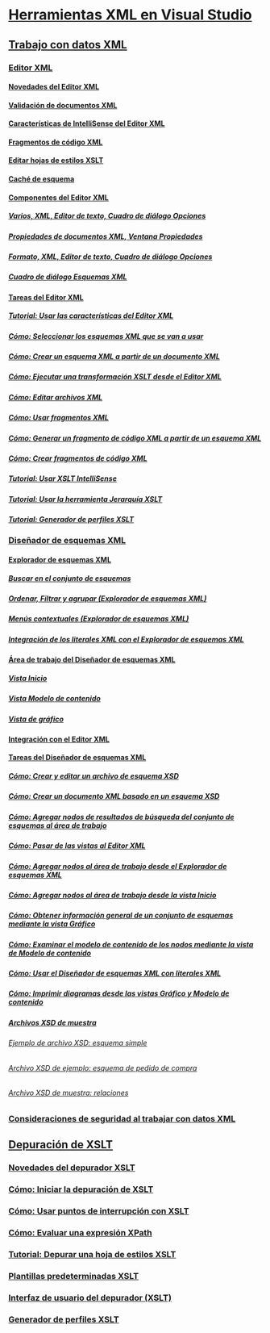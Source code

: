 # [Herramientas XML en Visual Studio](xml-tools-in-visual-studio.md)
## [Trabajo con datos XML](working-with-xml-data.md)
### [Editor XML](xml-editor.md)
#### [Novedades del Editor XML](what-s-new-in-the-xml-editor.md)
#### [Validación de documentos XML](xml-document-validation.md)
#### [Características de IntelliSense del Editor XML](xml-editor-intellisense-features.md)
#### [Fragmentos de código XML](xml-snippets.md)
#### [Editar hojas de estilos XSLT](editing-xslt-style-sheets.md)
#### [Caché de esquema](schema-cache.md)
#### [Componentes del Editor XML](xml-editor-components.md)
##### [Varios, XML, Editor de texto, Cuadro de diálogo Opciones](miscellaneous-xml-text-editor-options-dialog-box.md)
##### [Propiedades de documentos XML, Ventana Propiedades](xml-document-properties-properties-window.md)
##### [Formato, XML, Editor de texto, Cuadro de diálogo Opciones](formatting-xml-text-editor-options-dialog-box.md)
##### [Cuadro de diálogo Esquemas XML](xml-schemas-dialog-box.md)
#### [Tareas del Editor XML](xml-editor-tasks.md)
##### [Tutorial: Usar las características del Editor XML](walkthrough-using-xml-editor-features.md)
##### [Cómo: Seleccionar los esquemas XML que se van a usar](how-to-select-the-xml-schemas-to-use.md)
##### [Cómo: Crear un esquema XML a partir de un documento XML](how-to-create-an-xml-schema-from-an-xml-document.md)
##### [Cómo: Ejecutar una transformación XSLT desde el Editor XML](how-to-execute-an-xslt-transformation-from-the-xml-editor.md)
##### [Cómo: Editar archivos XML](how-to-edit-xml-files.md)
##### [Cómo: Usar fragmentos XML](how-to-use-xml-snippets.md)
##### [Cómo: Generar un fragmento de código XML a partir de un esquema XML](how-to-generate-an-xml-snippet-from-an-xml-schema.md)
##### [Cómo: Crear fragmentos de código XML](how-to-create-xml-snippets.md)
##### [Tutorial: Usar XSLT IntelliSense](walkthrough-using-xslt-intellisense.md)
##### [Tutorial: Usar la herramienta Jerarquía XSLT](walkthrough-using-xslt-hierarchy.md)
##### [Tutorial: Generador de perfiles XSLT](walkthrough-xslt-profiler.md)
### [Diseñador de esquemas XML](xml-schema-designer.md)
#### [Explorador de esquemas XML](xml-schema-explorer.md)
##### [Buscar en el conjunto de esquemas](searching-the-schema-set.md)
##### [Ordenar, Filtrar y agrupar (Explorador de esquemas XML)](sorting-filtering-and-grouping-xml-schema-explorer.md)
##### [Menús contextuales (Explorador de esquemas XML)](context-menus-xml-schema-explorer.md)
##### [Integración de los literales XML con el Explorador de esquemas XML](integration-of-xml-literals-with-xml-schema-explorer.md)
#### [Área de trabajo del Diseñador de esquemas XML](xml-schema-designer-workspace.md)
##### [Vista Inicio](start-view.md)
##### [Vista Modelo de contenido](content-model-view.md)
##### [Vista de gráfico](graph-view.md)
#### [Integración con el Editor XML](integration-with-xml-editor.md)
#### [Tareas del Diseñador de esquemas XML](xml-schema-designer-tasks.md)
##### [Cómo: Crear y editar un archivo de esquema XSD](how-to-create-and-edit-an-xsd-schema-file.md)
##### [Cómo: Crear un documento XML basado en un esquema XSD](how-to-create-an-xml-document-based-on-an-xsd-schema.md)
##### [Cómo: Agregar nodos de resultados de búsqueda del conjunto de esquemas al área de trabajo](how-to-add-schema-set-search-result-nodes-to-the-workspace.md)
##### [Cómo: Pasar de las vistas al Editor XML](how-to-switch-between-views-and-the-xml-editor.md)
##### [Cómo: Agregar nodos al área de trabajo desde el Explorador de esquemas XML](how-to-add-nodes-to-the-workspace-from-the-xml-schema-explorer.md)
##### [Cómo: Agregar nodos al área de trabajo desde la vista Inicio](how-to-add-nodes-to-the-workspace-from-the-start-view.md)
##### [Cómo: Obtener información general de un conjunto de esquemas mediante la vista Gráfico](how-to-get-an-overview-of-a-schema-set-using-the-graph-view.md)
##### [Cómo: Examinar el modelo de contenido de los nodos mediante la vista de Modelo de contenido](how-to-examine-the-content-model-of-nodes-using-the-content-model-view.md)
##### [Cómo: Usar el Diseñador de esquemas XML con literales XML](how-to-use-the-xml-schema-designer-with-xml-literals.md)
##### [Cómo: Imprimir diagramas desde las vistas Gráfico y Modelo de contenido](how-to-print-diagrams-from-the-graph-view-and-the-content-model-view.md)
##### [Archivos XSD de muestra](sample-xsd-files.md)
###### [Ejemplo de archivo XSD: esquema simple](sample-xsd-file-simple-schema.md)
###### [Archivo XSD de ejemplo: esquema de pedido de compra](sample-xsd-file-purchase-order-schema.md)
###### [Archivo XSD de muestra: relaciones](sample-xsd-file-relationships.md)
### [Consideraciones de seguridad al trabajar con datos XML](security-considerations-when-working-with-xml-data.md)
## [Depuración de XSLT](debugging-xslt.md)
### [Novedades del depurador XSLT](what-s-new-in-the-xslt-debugger.md)
### [Cómo: Iniciar la depuración de XSLT](how-to-start-debugging-xslt.md)
### [Cómo: Usar puntos de interrupción con XSLT](how-to-use-breakpoints-with-xslt.md)
### [Cómo: Evaluar una expresión XPath](how-to-evaluate-an-xpath-expression.md)
### [Tutorial: Depurar una hoja de estilos XSLT](walkthrough-debug-an-xslt-style-sheet.md)
### [Plantillas predeterminadas XSLT](xslt-default-templates.md)
### [Interfaz de usuario del depurador (XSLT)](debugger-user-interface-xslt.md)
### [Generador de perfiles XSLT](xslt-profiler.md)


<!--HONumber=Feb17_HO4-->


